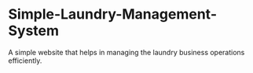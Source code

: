 # Simple-Laundry-Management-System
A simple website that helps in managing the laundry business operations efficiently.
